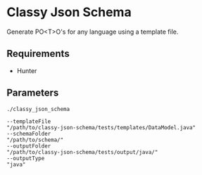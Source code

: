 # Classy Json Schema

Generate PO&lt;T>O's for any language using a template file.

## Requirements
- Hunter


## Parameters
```
./classy_json_schema

--templateFile
"/path/to/classy-json-schema/tests/templates/DataModel.java"
--schemaFolder
"/path/to/schema/"
--outputFolder
"/path/to/classy-json-schema/tests/output/java/"
--outputType
"java"
```
